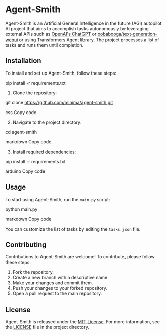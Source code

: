 # Agent-Smith

Agent-Smith is an Artificial General Intelligence in the future (AGI) autopilot AI project that aims to accomplish tasks 
autonomously by leveraging external APIs such as [OpenAI's ChatGPT](https://openai.com/chatgpt) or
[oobabooga/text-generation-webui](https://github.com/oobabooga/text-generation-webui) or using Transformers Agent library.
The project processes a list of tasks and runs them until completion.

## Installation

To install and set up Agent-Smith, follow these steps:

pip install -r requirements.txt

1. Clone the repository:

git clone https://github.com/mlnima/agent-smith.git

css
Copy code

2. Navigate to the project directory:

cd agent-smith

markdown
Copy code

3. Install required dependencies:

pip install -r requirements.txt

arduino
Copy code

## Usage

To start using Agent-Smith, run the `main.py` script:

python main.py

markdown
Copy code

You can customize the list of tasks by editing the `tasks.json` file.

## Contributing

Contributions to Agent-Smith are welcome! To contribute, please follow these steps:

1. Fork the repository.
2. Create a new branch with a descriptive name.
3. Make your changes and commit them.
4. Push your changes to your forked repository.
5. Open a pull request to the main repository.

## License

Agent-Smith is released under the [MIT License](https://opensource.org/licenses/MIT). For more information, see the [LICENSE](LICENSE) file in the project directory.

